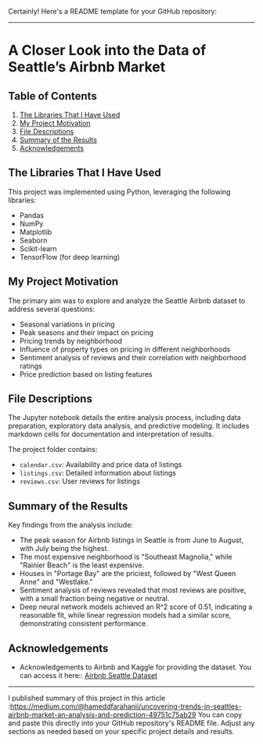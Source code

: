 Certainly! Here's a README template for your GitHub repository:

---

# A Closer Look into the Data of Seattle’s Airbnb Market

## Table of Contents
1. [The Libraries That I Have Used](#the-libraries-that-i-have-used)
2. [My Project Motivation](#my-project-motivation)
3. [File Descriptions](#file-descriptions)
4. [Summary of the Results](#summary-of-the-results)
5. [Acknowledgements](#acknowledgements)

## The Libraries That I Have Used
This project was implemented using Python, leveraging the following libraries:
- Pandas
- NumPy
- Matplotlib
- Seaborn
- Scikit-learn
- TensorFlow (for deep learning)

## My Project Motivation
The primary aim was to explore and analyze the Seattle Airbnb dataset to address several questions:
- Seasonal variations in pricing
- Peak seasons and their impact on pricing
- Pricing trends by neighborhood
- Influence of property types on pricing in different neighborhoods
- Sentiment analysis of reviews and their correlation with neighborhood ratings
- Price prediction based on listing features

## File Descriptions
The Jupyter notebook details the entire analysis process, including data preparation, exploratory data analysis, and predictive modeling. It includes markdown cells for documentation and interpretation of results.

The project folder contains:
- `calendar.csv`: Availability and price data of listings
- `listings.csv`: Detailed information about listings
- `reviews.csv`: User reviews for listings

## Summary of the Results
Key findings from the analysis include:
- The peak season for Airbnb listings in Seattle is from June to August, with July being the highest.
- The most expensive neighborhood is "Southeast Magnolia," while "Rainier Beach" is the least expensive.
- Houses in "Portage Bay" are the priciest, followed by "West Queen Anne" and "Westlake."
- Sentiment analysis of reviews revealed that most reviews are positive, with a small fraction being negative or neutral.
- Deep neural network models achieved an R^2 score of 0.51, indicating a reasonable fit, while linear regression models had a similar score, demonstrating consistent performance.

## Acknowledgements
- Acknowledgements to Airbnb and Kaggle for providing the dataset. You can access it here:: [Airbnb Seattle Dataset](https://www.kaggle.com/airbnb/seattle)

---
I published summary of this project in this article :https://medium.com/@hameddfarahanii/uncovering-trends-in-seattles-airbnb-market-an-analysis-and-prediction-49751c75ab29
You can copy and paste this directly into your GitHub repository's README file. Adjust any sections as needed based on your specific project details and results.
